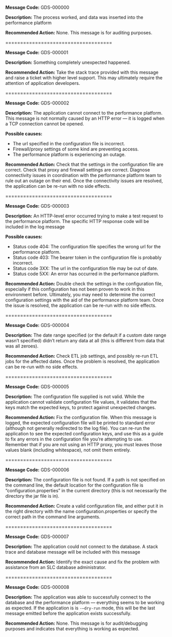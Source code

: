 **Message Code:** GDS-000000

**Description:** The process worked, and data was inserted into the performance platform

**Recommended Action:** None. This message is for auditing purposes.

====================================

**Message Code:** GDS-000001

**Description:** Something completely unexpected happened.

**Recommended Action:** Take the stack trace provided with this message and raise a ticket with higher level support. This may ultimately require the attention of application developers.

====================================

**Message Code:** GDS-000002

**Description:** The application cannot connect to the performance platform. This message is not  normally caused by an HTTP error — it is logged when a TCP connection cannot be opened.

**Possible causes:**
- The url specified in the configuration file is incorrect.
- Firewall/proxy settings of some kind are preventing access.
- The performance platform is experiencing an outage.

**Recommended Action:** Check that the settings in the configuration file are correct. Check that proxy and firewall settings are correct. Diagnose connectivity issues  in coordination with the performance platform team to rule out an outage on their end. Once the connectivity issues are resolved, the application can be re-run with no side effects.

====================================

**Message Code:** GDS-000003

**Description:** An HTTP-level error occurred trying to make a test request to the performance platform. The specific HTTP response code will be included in the log message

**Possible causes:**
- Status code 404: The configuration file specifies the wrong url for the performance platform.
- Status code 403: The bearer token in the configuration file is probably incorrect.
- Status code 3XX: The url in the configuration file may be out of date.
- Status code 5XX: An error has occurred in the performance platform.

**Recommended Action:** Double check the settings in the configuration file, especially if this configuration has not been proven to work in this environment before. Ultimately, you may need to determine the correct configuration settings with the aid of the performance platform team. Once the issue is resolved, the application can be re-run with no side effects.

====================================

**Message Code:** GDS-000004

**Description:** The date range specified (or the default if a custom date range wasn’t specified) didn’t return any data at all (this is different from data that was all zeroes).

**Recommended Action:** Check ETL job settings, and possibly re-run ETL jobs for the affected dates. Once the problem is resolved, the application can be re-run with no side effects.

====================================

**Message Code:** GDS-000005

**Description:** The configuration file supplied is not valid. While the application cannot validate configuration file values, it validates that the keys match the expected keys, to protect against unexpected changes.

**Recommended Action:** Fix the configuration file. When this message is logged, the expected configuration file will be printed to standard error (although not generally redirected to the log file). You can re-run the application to see the expected configuration keys, and use this as a guide to fix any errors in the configuration file you’re attempting to use. Remember that if you are not using an HTTP proxy, you must leaves those values blank (including whitespace), not omit them entirely.

====================================

**Message Code:** GDS-000006

**Description:** The configuration file is not found. If a path is not specified on the command line, the default location for the configuration file is “configuration.properties” in the current directory (this is not necessarily the directory the jar file is in).

**Recommended Action:** Create a valid configuration file, and either put it in the right directory with the name configuration.properties or specify the correct path in the command line arguments.

====================================

**Message Code:** GDS-000007

**Description:** The application could not connect to the database. A stack trace and database message will be included with this message

**Recommended Action:** Identify the exact cause and fix the problem with assistance from an SLC database administrator.

====================================

**Message Code:** GDS-000008

**Description:** The application was able to successfully connect to the database and the performance platform — everything seems to be working as expected. If the application is is `-—dry-run` mode, this will be the last message emitted before the application exists successfully.

**Recommended Action:** None. This message is for audit/debugging purposes and indicates that everything is working as expected.